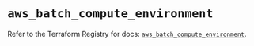 # `aws_batch_compute_environment`

Refer to the Terraform Registry for docs: [`aws_batch_compute_environment`](https://registry.terraform.io/providers/hashicorp/aws/5.54.1/docs/resources/batch_compute_environment).
